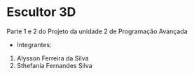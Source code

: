 # Escultor 3D
Parte 1 e 2 do Projeto da unidade 2 de Programação Avançada

- Integrantes:
1. Alysson Ferreira da Silva
2. Sthefania Fernandes Silva
